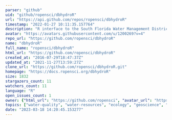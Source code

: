 ```yaml
---
parser: "github"
uid: "github/ropensci/dbhydroR"
url: "https://api.github.com/repos/ropensci/dbhydroR"
timestamp: "2022-01-27 10:11:35.157764"
description: "R interface to the South Florida Water Management District's DBHYDRO Database :sweat_drops::palm_tree:"
avatar: "https://avatars.githubusercontent.com/u/1200269?v=4"
repo_url: "https://github.com/ropensci/dbhydroR"
name: "dbhydroR"
full_name: "ropensci/dbhydroR"
html_url: "https://github.com/ropensci/dbhydroR"
created_at: "2016-07-29T18:47:37Z"
updated_at: "2021-11-27T13:59:27Z"
clone_url: "https://github.com/ropensci/dbhydroR.git"
homepage: "https://docs.ropensci.org/dbhydroR"
size: 1832
stargazers_count: 11
watchers_count: 11
language: "R"
open_issues_count: 1
owner: {"html_url": "https://github.com/ropensci", "avatar_url": "https://avatars.githubusercontent.com/u/1200269?v=4", "login": "ropensci", "type": "Organization"}
topics: ["water-quality", "water-resources", "ecology", "geoscience", "groundwater", "government-data", "r", "rstats", "r-package", "peer-reviewed", "data-access"]
date: "2023-03-18 14:20:45.153277"
---
```


